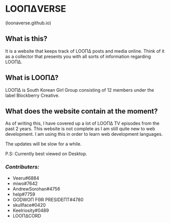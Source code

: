 # LOOΠΔVERSE
(loonaverse.github.io)

## What is this?
It is a website that keeps track of LOOΠΔ posts and media online. Think of it as a collector that presents you with all sorts of information regarding LOOΠΔ.

## What is LOOΠΔ?
LOOΠΔ is South Korean Girl Group consisting of 12 members under the label Blockberry Creative.

## What does the website contain at the moment?
As of writing this, I have covered up a lot of LOOΠΔ TV episodes from the past 2 years. This website is not complete as I am still quite new to web development. I am using this in order to learn web development languages.

The updates will be slow for a while. 

P.S: Currently best viewed on Desktop. 

### _Contributers:_
 - Veeru#6884
 - miwo#7642
 - AndrewSorohan#4756
 - help#7759
 - GODWOΠ FΘR ΡRΕSIDEΠΤ#4780
 - skullface#0420
 - Keelriosity#0489
 - LOOΠΔCORD

